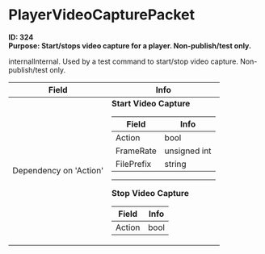 # PlayerVideoCapturePacket

**ID: 324**  
**Purpose: Start/stops video capture for a player. Non-publish/test only.**  

internalInternal. Used by a test command to start/stop video capture. Non-publish/test only.

<table><thead><tr><th>Field</th><th>Info</th></tr></thead><tbody>
<tr><td>Dependency on 'Action'</td><td><b>Start Video Capture</b><br>
  <table><thead><tr><th>Field</th><th>Info</th></tr></thead><tbody>
  <tr><td>Action</td><td>bool</td></tr>
  <tr><td>FrameRate</td><td>unsigned int</td></tr>
  <tr><td>FilePrefix</td><td>string</td></tr>
  </tbody></table><hr>
  <b>Stop Video Capture</b><br>
  <table><thead><tr><th>Field</th><th>Info</th></tr></thead><tbody>
  <tr><td>Action</td><td>bool</td></tr>
  </tbody></table></td></tr>
</tbody></table>